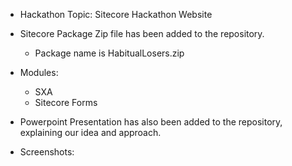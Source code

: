 
- Hackathon Topic: Sitecore Hackathon Website
 
- Sitecore Package Zip file has been added to the repository.  
  - Package name is HabitualLosers.zip

- Modules:
   - SXA
   - Sitecore Forms

- Powerpoint Presentation has also been added to the repository, explaining our idea and approach. 

- Screenshots: 

